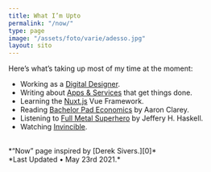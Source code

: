 ```yaml
---
title: What I’m Upto
permalink: "/now/"
type: page
image: "/assets/foto/varie/adesso.jpg"
layout: sito
---
```


Here’s what’s taking up most of my time at the moment:

- Working as a [Digital Designer][1].
- Writing about [Apps & Services][2] that get things done.
- Learning the [Nuxt.js][3] Vue Framework.
- Reading [Bachelor Pad Economics][4] by Aaron Clarey.
- Listening to [Full Metal Superhero][5] by Jeffery H. Haskell.
- Watching [Invincible][6].

<br>
*“Now” page inspired by [Derek Sivers.][0]*
<br>
*Last Updated • May 23rd 2021.*

[0]: https://sivers.org/nowff
[1]: /studio/
[2]: /articles/
[3]: https://nuxtjs.org/
[4]: https://www.goodreads.com/book/show/20442872-bachelor-pad-economics
[5]: https://www.goodreads.com/series/209790-full-metal-superhero
[6]: https://www.amazon.com/INVINCIBLE-SEASON-1/dp/B08WJMRHYZ